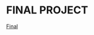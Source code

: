 # FINAL PROJECT
 [Final](https://karagalloway.github.io/Karagalloway.github.io/Final_markdown.html)
